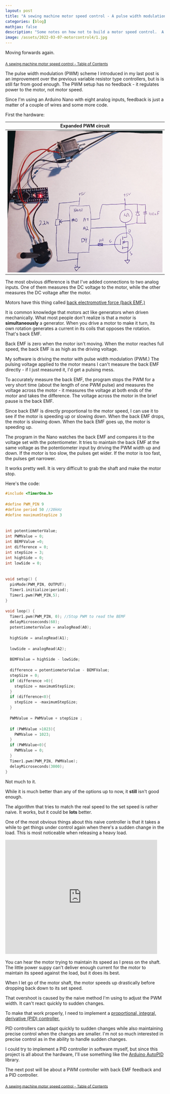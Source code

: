 ```yaml
---
layout: post
title: "A sewing machine motor speed control - A pulse width modulation driver with feedback as a motor speed control"
categories: [blog]
mathjax: false
description: "Some notes on how not to build a motor speed control.  A pulse width modulation driver with back EMF feedback as a motor speed control."
image: /assets/2022-03-07-motorcontrol4/1.jpg
---
```

Moving forwards again.

<sub>[A sewing machine motor speed control - Table of Contents](motorcontrol-toc)</sub> 

The pulse width modulation (PWM) scheme I introduced in my last post is an improvement over the previous variable resistor type controllers, but is is still far from good enough.  The PWM setup has no feedback - it regulates power to the motor, not motor speed.

Since I'm using an Arduino Nano with eight analog inputs, feedback is just a matter of a couple of wires and some more code.

First the hardware:

|Expanded PWM circuit|
|--------------------|
|![Expanded PWM circuit](/assets/2022-03-07-motorcontrol4/1.jpg)|

The most obvious difference is that I've added connections to two analog inputs.  One of them measures the DC voltage to the motor, while the other measures the DC voltage after the motor.

Motors have this thing called [back electromotive force (back EMF.)](https://en.wikipedia.org/wiki/Counter-electromotive_force)

It is common knowledge that motors act like generators when driven mechanically.  What most people don't realize is that a motor is **simultaneously** a generator.  When you drive a motor to make it turn, its own rotation generates a current in its coils that opposes the rotation.  That's back EMF.

Back EMF is zero when the motor isn't moving.  When the motor reaches full speed, the back EMF is as high as the driving voltage.

My software is driving the motor with pulse width modulation (PWM.)  The pulsing voltage applied to the motor means I can't measure the back EMF directly - if I just measured it, I'd get a pulsing mess.

To accurately measure the back EMF, the program stops the PWM for a very short time (about the length of one PWM pulse) and measures the voltage across the motor - it measures the voltage at both ends of the motor and takes the difference.  The voltage across the motor in the brief pause is the back EMF.

Since back EMF is directly proportional to the motor speed, I can use it to see if the motor is speeding up or slowing down.  When the back EMF drops, the motor is slowing down.  When the back EMF goes up, the motor is speeding up.

The program in the Nano watches the back EMF and compares it to the voltage set with the potentiometer.  It tries to maintain the back EMF at the same voltage as the potentiometer input by driving the PWM width up and down.  If the motor is too slow, the pulses get wider.  If the motor is too fast, the pulses get narrower.

It works pretty well.  It is very difficult to grab the shaft and make the motor stop.

Here's the code:

```C++
#include <TimerOne.h>

#define PWM_PIN 9
#define period 50 //20kHz
#define maximumStepSize 3


int potentiometerValue;
int PWMValue = 0;
int BEMFValue =0;
int difference = 0;
int stepSize = 3;
int highSide = 0;
int lowSide = 0;


void setup() {
  pinMode(PWM_PIN, OUTPUT);
  Timer1.initialize(period);
  Timer1.pwm(PWM_PIN,5);
}

void loop() {
  Timer1.pwm(PWM_PIN, 0); //Stop PWM to read the BEMF
  delayMicroseconds(60);
  potentiometerValue = analogRead(A0); 

  highSide = analogRead(A1);

  lowSide = analogRead(A2);
  
  BEMFValue = highSide - lowSide;

  difference = potentiometerValue - BEMFValue;
  stepSize = 0;
  if (difference >0){
    stepSize = maximumStepSize;
  }
  if (difference<0){
    stepSize = -maximumStepSize;
  }
  
  PWMValue = PWMValue + stepSize ;

  if (PWMValue >1023){
    PWMValue = 1023;
  }
  if (PWMValue<0){
    PWMValue = 0;
  }
  Timer1.pwm(PWM_PIN, PWMValue);
  delayMicroseconds(3000);
}
```

Not much to it.

While it is much better than any of the options up to now, it **still** isn't good enough.

The algorithm that tries to match the real speed to the set speed is rather naive.  It works, but it could be **lots** better.

One of the most obvious things about this naive controller is that it takes a while to get things under control again when there's a sudden change in the load.  This is most noticeable when releasing a heavy load.

<iframe src="https://player.vimeo.com/video/685612141?h=97ac9ece20&amp;title=0&amp;byline=0&amp;portrait=0&amp;speed=0&amp;badge=0&amp;autopause=0&amp;player_id=0&amp;app_id=58479" width="480" height="360" frameborder="0" allow="autoplay; fullscreen; picture-in-picture" allowfullscreen title="Pulse width modulation with back EMF feedback"></iframe>

You can hear the motor trying to maintain its speed as I press on the shaft.  The little power suppy can't deliver enough current for the motor to maintain its speed against the load, but it does its best.

When I let go of the motor shaft, the motor speeds up drastically before dropping back down to its set speed.

That overshoot is caused by the naive method I'm using to adjust the PWM width.  It can't react quickly to sudden changes.

To make that work properly, I need to implement a [proportional, integral, derivative (PID) controller.](https://en.wikipedia.org/wiki/PID_controller)

PID controllers can adapt quickly to sudden changes while also maintaining precise control when the changes are smaller.  I'm not so much interested in precise control as in the ability to handle sudden changes.

I could try to implement a PID controller in software myself, but since this project is all about the hardware, I'll use something like the [Arduino AutoPID](https://github.com/r-downing/AutoPID) library.

The next post will be about a PWM controller with back EMF feedback and a PID controller.

<sub>[A sewing machine motor speed control - Table of Contents](motorcontrol-toc)</sub> 
